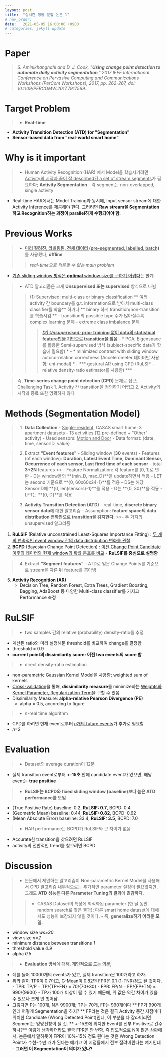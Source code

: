 ```yaml
---
layout: post
title:  "실시간 행동 분할 논문 1"
# nav_order: 
date:   2021-05-05 16:00:00 +0900
# categories: jekyll update
---
```


# Paper
> _S. Aminikhanghahi and D. J. Cook, "**Using change point detection to automate daily activity segmentation**," 2017 IEEE International Conference on Pervasive Computing and Communications Workshops (PerCom Workshops), 2017, pp. 262-267, doi: 10.1109/PERCOMW.2017.7917569._

# Target Problem
> * **Real-time** 
* **Activity Transition Detection (ATD) for "Segmentation"** 
* **Sensor-based data from "real-world smart home"**

# Why is it important
> * Human Activity Recognition (HAR) 에서 Model을 학습시키려면 <u>Activity의 시작과 끝이 잘 described된 a set of stream segments</u>가 필요하다; **Activity Segmentation**
	- 각 segment는 non-overlapped, single activity
* Real-time HAR에서는 Model Training과 동시에, Input sensor stream에 대한 Activity Inference를 제공해야 한다. 그러려면 **Raw stream을 Segmentation하고 Recognition하는 과정이 parallel하게 수행되어야 함.**

# Previous Works
>* <u>**미리 잘려진, 라벨링된, 전체 데이터 (pre-segmented, labelled, batch)**</u>를 사용했다; **offline**
>> *real-time으로 적용할 수 없는 main problem*
* <u>기존 sliding window 방식은 **optimal** window size를 구하기 어렵다</u>는 한계


>* ATD 알고리즘은 크게 **Unsupervised 또는 supervised** 방식으로 나뉨
>> (1) Supervised: multi-class or binary classification
    ** 여러 activity 간 boundary를 g.t. information으로 받아서 multi-class classifier를 학습** 하거나
    ** binary 하게 transition/non-transition를 학습시킴 **
    - transition의 possible type 수가 많아질수록 complex learning 문제
    - extreme class imbalance 문제
>>> <u>***(2) Unsupervised:***
      **prior training 없이 data의 statistical feature만을 기반으로 transition을 찾음**</u>
      - * PCA, Eigenspace를 활용한 Semi-supervised 방식 (subject-specific data가 학습에 필요함) *
      - * minimized contrast with sliding window autocorrelation correctness (Accelerometer 데이터만 사용함; uni-modal) *
      - *** gestural AR using CPD (RuLSIF - relative density-ratio estimator를 사용함) ***
      
> 즉, **Time-series change point detection (CPD)** 문제로 접근; Challenging Task
        1. Activity 간 transition을 정의하기 어렵고 
        2. Activity의 시작과 종료 또한 명확하지 않다


    
    
# Methods (Segmentation Model)
> 1. **Data Collection**
	- <u>Single-resident</u>, CASAS smart home; 3 apartment datasets
      - 13 activities (12 pre-defined + "Other" activity)
    - Used sensors: <u>Motion and Door</u>
    - Data format: {date, time, sensorID, value}
    
> 2. Extract **"Event features"**
	- Sliding window (**30** events)
    - Features (of each window): **Duration, Latest Event Time, Dominant Sensor, Occurrence of each sensor, Last fired time of each sensor**
          - total **3+2N** features
    >> - Feature Normalization: 각 feature를 [0, 1]로 변환
          - D는 window들의 **{min_D, max_D}**을 update하면서 적용
          - LET는 second 기준으로 **{0, 60x60x24-1}**를 적용
          - DS는 해당 SensorID에 **{0, len(sensors)-1}**를 적용
          - O는 **{0, 30}**을 적용
          - LFT는 **{0, D}**를 적용
          
> 3. **Activity Transition Detection (ATD)**
    - real-time, **discrete binary sensor data**에 대한 알고리즘
    - Assumption: **feature space의 data distribution 변화만으로 transition을 감지한다.**
    >>- 두 가지의 unsupervised 알고리즘
  1) **RuLSIF** (Relative unconstrained Least-Squares Importance Fitting)
  	: <u>두 개의 연속적인 event window 간의 data distribution 변화를 관찰 </u>
  2) **BCPD** (Bayesian Change Point Detection)
  	: <u>이전 Change Point Candidate 이후의 데이터와 현재 window의 확률 분포를 비교</u>
    - **RuLSIF를 중심으로 설명함**
    
> 4. Extract **"Segment features"**
	- ATD로 얻은 Change Points를 기준으로 stream을 자른 뒤 feature를 뽑아냄
5. **Activity Recognition (AR)**
	- Decision Tree, Random Forest, Extra Trees, Gradient Boosting, Bagging, AdaBoost 등 다양한 Multi-class classifier를 가지고 Performance 측정


# RuLSIF
>* two samples 간의 relative (probability) density-ratio를 추정
  - 계산된 ratio와 미리 설정해둔 threshold를 비교하여 change를 결정함
  - threshold = 0.9
  - **current point의 dissimilarity score: 이전 two events의 score 합**
  
>* direct density-ratio estimation
  - non-parametric Gaussian Kernel Model을 사용함; weighted sum of kernels
  - <u>Cross-validation</u>을 통해, **dissimilarity measure**를 minimize하는 <u>Weights와 Kernel Parameter, Regularization Term</u>을 구할 수 있음
  - Dissimilarity Measure: **alpha-relative Pearson Divergence (PE)**
  	- alpha = 0.5, according to figure
    
>* *n*-real time algorithm
  - CPD를 하려면 현재 event로부터 <u>*n*개의 future events</u>가 추가로 필요함
  - *n*=2
  
# Evaluation
>* Dataset의 average duration이 12분
  - 실제 transition event로부터 **+-15초** 안에 candidate event가 있으면, 해당 event는 **true positive**
  
>* **RuLSIF는 BCPD와 fixed sliding window (baseline)보다 높은 ATD performance를 보임**
  - (True Positive Rate) baseline: 0.2, **RuLSIF: 0.7**, BCPD: 0.4
  - (Geometric Mean) baseline: 0.44, **RuLSIF: 0.82**, BCPD: 0.62
  - (Mean Absolute Error) baseline: 33.4, **RuLSIF: 3.5**, BCPD: 7.0

> * HAR performance는 BCPD가 RuLSIF와 큰 차이가 없음
  - Accurate한 transition을 찾으려면 RuLSIF
  - activity의 전반적인 trend를 찾으려면 BCPD
  
# Discussion
>* 논문에서 제안하는 알고리즘이 Non-parametric Kernel Model을 사용해서 CPD 알고리즘 내부적으로는 추가적인 parameter 설정이 필요없지만, 그래도 **ATD 성능은 다른 Parameter Tuning의 결과에 민감하다.**
>>* CASAS Dataset의 특성에 최적화된 parameter (한 달 동안 random search로 찾은 결과); 다른 smart home dataset에 대해서도 성능이 보장되지 않을 것이다. - 즉, **generalize하기 어려운 모델.**
  - window size *ws=30*
  - view size *n=2*
  - minimum distance between transitions *1*
  - threshold value *0.9*
  - alpha *0.5*
  
>* **Evaluation 방식에 대해, 개인적으로 드는 의문;**
  - 예를 들어 10000개의 events가 있고, 실제 transition은 100개라고 하자.
  - 위와 같이 TPR이 0.7이고, G-Mean이 0.82면 FPR은 0.1 (1-TNR)정도 될 것이다.
        - TPR: TP/P = TP/{TP+FN} = 70/{70+30}
        - FPR: FP/N = FP/{FP+TN} = 990/{9900}
        - TP가 100개 이상이 될 수 있기 때문에, 위 값은 약간 차이가 있을 수 있으나 크게 안 벗어남.
  - 그렇다면 P는 100개, N은 9900개; TP는 70개, FP는 990개이다
** FP가 990개인데 어떻게 Segmentation을 하지? **
FP라는 것은 결국 Activity 중간 지점마다 위치한 Candidate (Wrong Detected Point)인데, 이 부분을 다 잘라버리면 Segment는 엉망진창이 될 것.
** +-15초에 위치한 Event를 전부 Positive로 간주하나?**
이렇게 생각하더라도 결국 FPR은 안 변함.
즉 압도적으로 N이 많은 상황에서, 논문에서 말하듯이 FPR이 10%-15% 정도 된다는 것은 Wrong Detection Point가 수천-수만 개가 된다는 얘기고 이 지점들에서 전부 잘려버린다는 얘기인데 - **그러면 이 Segmentation이 의미가 있나?**
